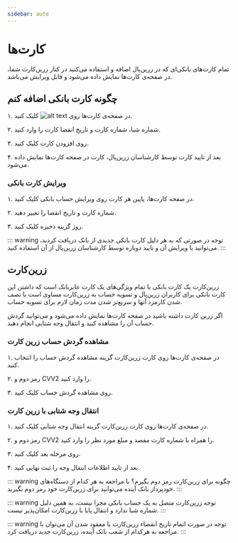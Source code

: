 ```yaml
---
sidebar: auto
---
```


# کارت‌ها

تمام کارت‌های بانکی‌ای که در زرین‌پال اضافه و استفاده می‌کنید در کنار زرین‌کارت شما، در صفحه‌ی کارت‌ها نمایش داده می‌شود و قابل ویرایش می‌باشد.

## چگونه کارت بانکی اضافه کنم

۱. در صفحه‌ی کارت‌ها روی ![alt text](/card/01.png) کلیک کنید.

۲. شماره شبا، شماره کارت و تاریخ انقضا کارت را وارد کنید.

۳. روی افزودن کارت کلیک کنید.

۴. بعد از تایید کارت توسط کارشناسان زرین‌پال، کارت در صفحه کارت‌ها نمایش داده می‌شود.

### ویرایش کارت بانکی

۱. در صفحه کارت‌ها، پایین هر کارت روی ویرایش حساب بانکی کلیک کنید.

۲. شماره کارت و تاریخ انقضا را تغییر دهید.

۳. روز گزینه ذخیره کلیک کنید.

::: warning توجه
در صورتی که به هر دلیل کارت بانکی جدیدی از بانک دریافت کردید، می‌توانید با ویرایش آن و تایید دوباره توسط کارشناسان زرین‌پال از آن استفاده کنید.
:::

## زرین‌کارت

زرین‌کارت یک کارت بانکی با تمام ویژگی‌های یک کارت عابربانک است که داشتن این کارت بانکی برای کاربران زرین‌پال و تسویه حساب به زرین‌کارت مساوی است با نصف شدن کارمزد آنها و سریع‌تر شدن مدت زمان لازم برای تسویه حساب.

اگر زرین کارت داشته باشید در صفحه کارت‌ها نمایش داده می‌شود و می‌توانید گردش حساب آن را مشاهده کنید و انتقال وجه شتابی انجام دهید.

### مشاهده گردش حساب زرین کارت

۱. در صفحه‌ی کارت‌ها روی کارت زرین‌کارت گزینه مشاهده گردش حساب را انتخاب کنید.

۲. رمز دوم و CVV2 را وارد کنید.

۳. روی مشاهده گردش حساب کلیک کنید.

### انتقال وجه شتابی با زرین کارت

۱. در صفحه‌ی کارت‌ها روی کارت زرین‌کارت گزینه انتقال وجه شتابی کلیک کنید.

۲. رمز دوم و CVV2 را همراه با شماره کارت مقصد و مبلغ مورد نظر را وارد کنید.

۳. روی مرحله بعد کلیک کنید.

۴. بعد از تایید اطلاعات انتقال وجه را ثبت نهایی کنید.

::: warning چگونه برای زرین‌کارت رمز دوم بگیرم؟
با مراجعه به هر کدام از دستگاه‌های خودپرداز بانک آینده می‌توانید برای زرین‌کارت خود رمز دوم بگیرید.
:::

::: warning توجه
زرین‌کارت متصل به یک حساب بانکی مجزا نیست، به همین دلیل شماره شبا ندارد و انتقال پایا با زرین‌کارت امکان‌پذیر نیست.
:::

::: warning توجه
در صورت اتمام تاریخ انقضاء زرین‌کارت یا مفقود شدن آن می‌توان با مراجعه به هرکدام از شعب بانک آینده، زرین‌کارت جدید دریافت کرد.
:::